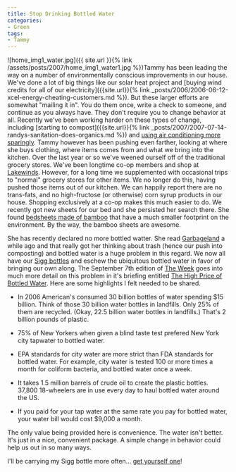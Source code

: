 ```yaml
---
title: Stop Drinking Bottled Water
categories:
- Green
tags:
- Tammy
---
```


![home_img1_water.jpg]({{ site.url }}{% link /assets/posts/2007/home_img1_water1.jpg %})Tammy has been leading the way on a number of environmentally conscious improvements in our house. We've done a lot of big things like our solar heat project and [buying wind credits for all of our electricity]({{site.url}}{% link _posts/2006/2006-06-12-xcel-energy-cheating-customers.md %}). But these larger efforts are somewhat "mailing it in". You do them once, write a check to someone, and continue as you always have. They don't require you to change behavior at all. Recently we've been working harder on these types of change, including [starting to compost]({{site.url}}{% link _posts/2007/2007-07-14-randys-sanitation-does-organics.md %}) and [using air conditioning more sparingly](http://twitter.com/thingles/statuses/240111492). Tammy however has been pushing even farther, looking at where she buys clothing, where items comes from and what we bring into the kitchen.
Over the last year or so we've weened ourself off of the traditional grocery stores. We've been longtime co-op members and shop at [Lakewinds](http://www.lakewinds.com/). However, for a long time we supplemented with occasional trips to "normal" grocery stores for other items. We no longer do this, having pushed those items out of our kitchen. We can happily report there are no trans-fats, and no high-fructose (or otherwise) corn syrup products in our house. Shopping exclusively at a co-op makes this much easier to do. We recently got new sheets for our bed and she persisted her search there. She found [bedsheets made of bamboo](http://www.treehugger.com/files/2005/11/bamboo_fiber_sh.php) that have a much smaller footprint on the environment. By the way, the bamboo sheets are awesome.

She has recently declared no more bottled watter. She read [Garbageland](http://www.amazon.com/Garbage-Land-Secret-Trail-Trash/dp/0316738263) a while ago and that really got her thinking about trash (hence our push into composting) and bottled water is a huge problem in this regard. We now all have our [Sigg bottles](http://www.sigg.ch/) and eschew the ubiquitous bottled water in favor of bringing our own along. The September 7th edition of [The Week](http://www.theweekmagazine.com/) goes into much more detail on this problem in it's briefing entitled [The High Price of Bottled Water](http://www.theweekmagazine.com/news/articles/news.aspx?ArticleID=2256). Here are some highlights I felt needed to be shared.



  * In 2006 American's consumed 30 billion bottles of water spending $15 billion. Think of those 30 billion water bottles in landfills. Only 25% of them are recycled. (Okay, 22.5 billion water bottles in landfills.) That's 2 billion pounds of plastic.


  * 75% of New Yorkers when given a blind taste test prefered New York city tapwater to bottled water.


  * EPA standards for city water are more strict than FDA standards for bottled water. For example, city water is tested 100 or more times a month for coliform bacteria, and bottled water once a week.


  * It takes 1.5 million barrels of crude oil to create the plastic bottles. 37,800 18-wheelers are in use every day to haul bottled water around the US.


  * If you paid for your tap water at the same rate you pay for bottled water, your water bill would cost $9,000 a month.

The only value being provided here is convenience. The water isn't better. It's just in a nice, convenient package. A simple change in behavior could help us out in so many ways.

I'll be carrying my Sigg bottle more often... [get yourself one](http://www.mysigg.com/index.asp?PageAction=VIEWCATS&Category=52)!
